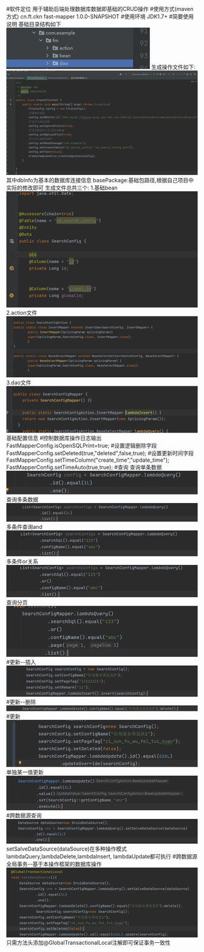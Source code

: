 #软件定位
用于辅助后端处理数据库数据即基础的CRUD操作
#使用方式(maven方式)
     <dependency>
            <groupId>cn.ft.ckn</groupId>
            <artifactId>fast-mapper</artifactId>
            <version>1.0.0-SNAPSHOT</version>
        </dependency>
#使用环境
JDK1.7+
#简要使用说明
基础目录结构如下
![img.png](img.png)
生成操作文件如下:
![img_1.png](img_1.png)
其中dbInfo为基本的数据库连接信息
basePackage:基础包路径,根据自己项目中实际的修改即可
生成文件总共三个:
1.基础bean
![img_2.png](img_2.png)
2.action文件
![img_3.png](img_3.png)
3.dao文件
![img_4.png](img_4.png)
基础配置信息
#控制数据库操作日志输出
FastMapperConfig.isOpenSQLPrint=true;
#设置逻辑删除字段
FastMapperConfig.setDeleted(true,"deleted",false,true);
#设置更新时间字段
FastMapperConfig.setTimeColumn("create_time","update_time");
FastMapperConfig.setTimeAuto(true,true);
#查询
查询单条数据
![img_5.png](img_5.png)
查询多条数据
![img_6.png](img_6.png)
多条件查询and
![img_7.png](img_7.png)
多条件or关系
![img_8.png](img_8.png)
查询分页
![img_9.png](img_9.png)
#更新--插入
![img_10.png](img_10.png)
#更新--删除
![img_11.png](img_11.png)
#更新
![img_12.png](img_12.png)
单独某一值更新
![img_13.png](img_13.png)
#跨数据源查询
![img_14.png](img_14.png)
setSalveDataSource(dataSource)在多种操作模式lambdaQuery,lambdaDelete,lambdaInsert,
lambdaUpdate都可执行
#跨数据源全局事务--基于本操作框架的数据库操作
![img_15.png](img_15.png)
只需方法头添加@GlobalTransactionalLocal注解即可保证事务一致性